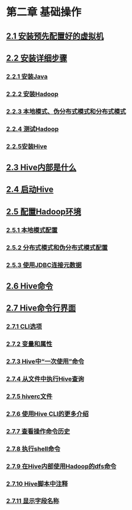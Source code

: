 # 第二章 基础操作

## [2.1 安装预先配置好的虚拟机](2.1.md)
## [2.2 安装详细步骤](2.2.md)
### [2.2.1 安装Java](2.2.1.md)
### [2.2.2 安装Hadoop](2.2.2.md)
### [2.2.3 本地模式、伪分布式模式和分布式模式](2.2.3.md)
### [2.2.4 测试Hadoop](2.2.4.md)
### [2.2.5安装Hive](2.2.5.md)
## [2.3 Hive内部是什么](2.3.md)
## [2.4 启动Hive](2.4.md)
## [2.5 配置Hadoop环境](2.5.md)
### [2.5.1 本地模式配置](2.5.1.md)
### [2.5.2 分布式模式和伪分布式模式配置](2.5.2.md)
### [2.5.3 使用JDBC连接元数据](2.5.3.md)
## [2.6 Hive命令](2.6.md)
## [2.7 Hive命令行界面](2.7.md)
### [2.7.1 CLI选项](2.7.1.md)
### [2.7.2 变量和属性](2.7.2.md)
### [2.7.3 Hive中“一次使用”命令](2.7.3.md)
### [2.7.4 从文件中执行Hive查询](2.7.4.md)
### [2.7.5 hiverc文件](2.7.5.md)
### [2.7.6 使用Hive CLI的更多介绍](2.7.6.md)
### [2.7.7 查看操作命令历史](2.7.7.md)
### [2.7.8 执行shell命令](2.7.8.md)
### [2.7.9 在Hive内部使用Hadoop的dfs命令](2.7.9.md)
### [2.7.10 Hive脚本中注释](2.7.10.md)
### [2.7.11 显示字段名称](2.7.11.md)